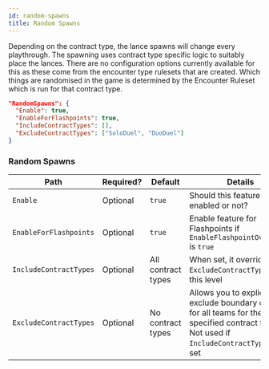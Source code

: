 ```yaml
---
id: random-spawns
title: Random Spawns
---
```


Depending on the contract type, the lance spawns will change every playthrough. The spawning uses contract type specific logic to suitably place the lances. There are no configuration options currently available for this as these come from the encounter type rulesets that are created. Which things are randomised in the game is determined by the Encounter Ruleset which is run for that contract type.

```json
"RandomSpawns": {
  "Enable": true,
  "EnableForFlashpoints": true,
  "IncludeContractTypes": [],
  "ExcludeContractTypes": ["SoloDuel", "DuoDuel"]
}
```

### Random Spawns

| Path                   | Required? | Default            | Details                                                                                                                                     |
| ---------------------- | --------- | ------------------ | ------------------------------------------------------------------------------------------------------------------------------------------- |
| `Enable`               | Optional  | `true`             | Should this feature be enabled or not?                                                                                                      |
| `EnableForFlashpoints` | Optional  | `true`             | Enable feature for Flashpoints if `EnableFlashpointOverrides` is `true`                                                                     |
| `IncludeContractTypes` | Optional  | All contract types | When set, it overrides `ExcludeContractTypes` for this level                                                                                |
| `ExcludeContractTypes` | Optional  | No contract types  | Allows you to explicitly exclude boundary changes for all teams for the specified contract types. Not used if `IncludeContractTypes` is set |
